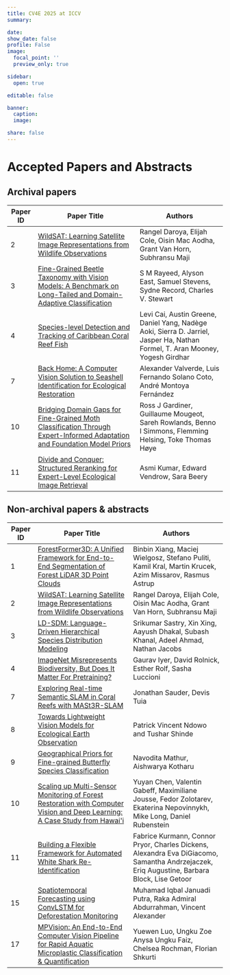 ```yaml
---
title: CV4E 2025 at ICCV
summary:

date:
show_date: false
profile: False
image:
  focal_point: ''
  preview_only: true

sidebar:
  open: true

editable: false 

banner:
  caption:
  image:

share: false
---
```


<!-- # Workshop Recording -->


<!-- <a href="https://www.youtube.com/watch?v=Qjd816N8Z6o" style="text-decoration:underline;" target="_blank">View Workshop Recording &rarr;</a> -->

# Accepted Papers and Abstracts

<!-- The workshop invited papers for archival (proceedings) and non-archival tracks. Additionally, abstracts were invited to the non-archival track. -->

## Archival papers

| Paper ID | Paper Title                                                                                          | Authors                                                                                                                                                   |
| -------- | ---------------------------------------------------------------------------------------------------- | --------------------------------------------------------------------------------------------------------------------------------------------------------- |
| 2        | [WildSAT: Learning Satellite Image Representations from Wildlife Observations](#)                                                     | Rangel Daroya, Elijah Cole, Oisin Mac Aodha, Grant Van Horn, Subhransu Maji |
| 3       | [Fine-Grained Beetle Taxonomy with Vision Models: A Benchmark on Long-Tailed and Domain-Adaptive Classification](/papers/3_2025_arch.pdf) | S M Rayeed, Alyson East, Samuel Stevens, Sydne Record, Charles V. Stewart  |
| 4        | [Species-level Detection and Tracking of Caribbean Coral Reef Fish](#)                       | Levi Cai, Austin Greene, Daniel Yang, Nadège Aoki, Sierra D. Jarriel, Jasper Ha, Nathan Formel, T. Aran Mooney, Yogesh Girdhar |
| 7       | [Back Home: A Computer Vision Solution to Seashell Identification for Ecological Restoration](/papers/7_2025.pdf)                    | Alexander Valverde, Luis Fernando Solano Coto, André Montoya Fernández |
| 10       | [Bridging Domain Gaps for Fine-Grained Moth Classification Through Expert-Informed Adaptation and Foundation Model Priors](/papers/10_2025.pdf)                     | Ross J Gardiner, Guillaume Mougeot, Sareh Rowlands, Benno I Simmons, Flemming Helsing, Toke Thomas Høye |
| 11       | [Divide and Conquer: Structured Reranking for Expert-Level Ecological Image Retrieval](/papers/11_2025.pdf)     | Asmi Kumar, Edward Vendrow, Sara Beery |


## Non-archival papers & abstracts

| Paper ID | Paper Title                                                                                                                                   | Authors                                                                                                   |
| -------- | --------------------------------------------------------------------------------------------------------------------------------------------- | --------------------------------------------------------------------------------------------------------- |
| 1       | [ForestFormer3D: A Unified Framework for End-to-End Segmentation of Forest LiDAR 3D Point Clouds](/papers/1_2025.pdf)                                             | Binbin Xiang, Maciej Wielgosz, Stefano Puliti, Kamil Kral, Martin Krucek, Azim Missarov, Rasmus Astrup |
| 2       | [WildSAT: Learning Satellite Image Representations from Wildlife Observations](/papers/2_2025.pdf)                                                                                  | Rangel Daroya, Elijah Cole, Oisin Mac Aodha, Grant Van Horn, Subhransu Maji
| 3       | [LD-SDM: Language-Driven Hierarchical Species Distribution Modeling](/papers/3_2025.pdf)                                                           | Srikumar Sastry, Xin Xing, Aayush Dhakal, Subash Khanal, Adeel Ahmad, Nathan Jacobs|
| 4       | [ImageNet Misrepresents Biodiversity, But Does It Matter For Pretraining?](/papers/4_2025.pdf) | Gaurav Iyer, David Rolnick, Esther Rolf, Sasha Luccioni                                                            |
| 7       | [Exploring Real-time Semantic SLAM in Coral Reefs with MASt3R-SLAM](/papers/7_2025_na.pdf)                                    | Jonathan Sauder, Devis Tuia     |
| 8       | [Towards Lightweight Vision Models for Ecological Earth Observation](/papers/8_2025.pdf)                                                        | Patrick Vincent Ndowo and Tushar Shinde |
| 9       | [Geographical Priors for Fine-grained Butterfly Species Classification](/papers/9_2025.pdf)  | Navodita Mathur, Aishwarya Kotharu |
| 10       | [Scaling up Multi-Sensor Monitoring of Forest Restoration with Computer Vision and Deep Learning: A Case Study from Hawai'i](/papers/10_2025_na.pdf)       | Yuyan Chen, Valentin Gabeff, Maximiliane Jousse, Fedor Zolotarev, Ekaterina Nepovinnykh, Mike Long, Daniel Rubenstein           |
| 11       | [Building a Flexible Framework for Automated White Shark Re-Identification](/papers/11_2025_na.pdf) | Fabrice Kurmann, Connor Pryor, Charles Dickens, Alexandra Eva DiGiacomo, Samantha Andrzejaczek, Eriq Augustine, Barbara Block, Lise Getoor |
| 15       | [Spatiotemporal Forecasting using ConvLSTM for Deforestation Monitoring](/papers/15_2025.pdf) | Muhamad Iqbal Januadi Putra, Raka Admiral Abdurrahman, Vincent Alexander                       |
| 17       | [MPVision: An End-to-End Computer Vision Pipeline for Rapid Aquatic Microplastic Classification & Quantification](/papers/17_2025.pdf)                                 | Yuewen Luo, Ungku Zoe Anysa Ungku Faiz, Chelsea Rochman, Florian Shkurti|